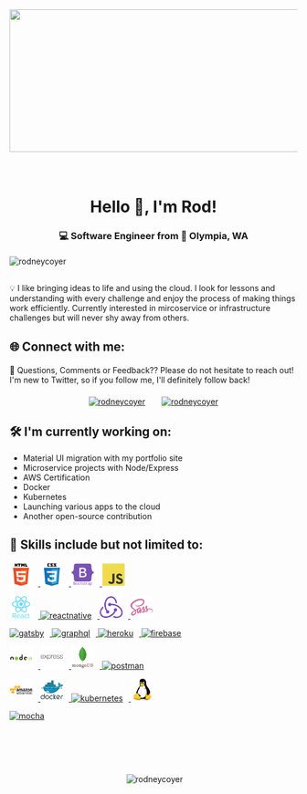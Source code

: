 <img width="1600" height="250" align="center" style="margin-bottom:40px" src="https://s3.envato.com/files/a4c2e1aa-9c57-4516-8d8b-9ae80aae23a5/inline_image_preview.jpg">

<h1 align="center"> Hello 👋, I'm Rod! </h1>
<h3 align="center" style="margin-bottom:20px"> 💻 Software Engineer from 🌲 Olympia, WA </h3>
 </p>

<p align="left" style="margin-bottom:30px"> <img src="https://komarev.com/ghpvc/?username=rodneycoyer&label=Profile%20views&color=0e75b6&style=flat" alt="rodneycoyer" />

<p style="margin-bottom:20px">
  💡 I like bringing ideas to life and using the cloud. I look for lessons and understanding with every challenge and enjoy the process of making things work efficiently. Currently interested in mircoservice or infrastructure challenges but will never shy away from others.
</p>

## 🌐 Connect with me:

<p style="margin-top:20px">
  💬 Questions, Comments or Feedback?? Please do not hesitate to reach out! I'm new to Twitter, so if you follow me, I'll definitely follow back!
</p>

<p align="center" style="margin-top:20px">
<a href="https://twitter.com/rodneycoyer" target="blank"><img align="center" src="https://raw.githubusercontent.com/rahuldkjain/github-profile-readme-generator/master/src/images/icons/Social/twitter.svg" alt="rodneycoyer" height="50" width="70" /></a>
<a href="https://www.linkedin.com/in/rodney-coyer-b2922b72/" target="blank" style="margin-left:25px"><img align="center" src="https://raw.githubusercontent.com/rahuldkjain/github-profile-readme-generator/master/src/images/icons/Social/linked-in-alt.svg" alt="rodneycoyer" height="50" width="70" /></a>
</p>

<p style="margin-top:20px">

## 🛠️ I'm currently working on:
- Material UI migration with my <a style="color: #white; text-decoration: none" href="https://rodneycoyer.com" target="_blank" rel="noreferrer"> portfolio site </a>
- Microservice projects with Node/Express
- AWS Certification
- Docker
- Kubernetes
- Launching various apps to the cloud
- Another open-source contribution
</p>

<p style="margin-top:20px">

## 💼 Skills include but not limited to:
</p>

<p style="margin-top:20px">
<a href="https://www.w3.org/html/" target="_blank" rel="noreferrer"> <img style="margin-right:10px" src="https://raw.githubusercontent.com/devicons/devicon/master/icons/html5/html5-original-wordmark.svg" alt="html5" width="40" height="40"/> </a> <a href="https://www.w3schools.com/css/" target="_blank" rel="noreferrer"> <img style="margin-right:10px" src="https://raw.githubusercontent.com/devicons/devicon/master/icons/css3/css3-original-wordmark.svg" alt="css3" width="40" height="40"/> </a> </a> <a href="https://getbootstrap.com" target="_blank" rel="noreferrer"> <img style="margin-right:10px" src="https://raw.githubusercontent.com/devicons/devicon/master/icons/bootstrap/bootstrap-plain-wordmark.svg" alt="bootstrap" width="40" height="40"/> </a> <a href="https://developer.mozilla.org/en-US/docs/Web/JavaScript" target="_blank" rel="noreferrer"> <img src="https://raw.githubusercontent.com/devicons/devicon/master/icons/javascript/javascript-original.svg" alt="javascript" width="40" height="40"/> </a>

</a> <a href="https://reactjs.org/" target="_blank" rel="noreferrer"> <img style="margin-right:10px" src="https://raw.githubusercontent.com/devicons/devicon/master/icons/react/react-original-wordmark.svg" alt="react" width="40" height="40"/> </a> <a href="https://reactnative.dev/" target="_blank" rel="noreferrer"> <img style="margin-right:10px" src="https://reactnative.dev/img/header_logo.svg" alt="reactnative" width="40" height="40"/> </a> <a href="https://redux.js.org" target="_blank" rel="noreferrer"> <img style="margin-right:10px" src="https://raw.githubusercontent.com/devicons/devicon/master/icons/redux/redux-original.svg" alt="redux" width="40" height="40"/> </a> <a href="https://sass-lang.com" target="_blank" rel="noreferrer"> <img src="https://raw.githubusercontent.com/devicons/devicon/master/icons/sass/sass-original.svg" alt="sass" width="40" height="40"/> </a>

</a> <a href="https://www.gatsbyjs.com/" target="_blank" rel="noreferrer"> <img style="margin-right:10px" src="https://www.vectorlogo.zone/logos/gatsbyjs/gatsbyjs-icon.svg" alt="gatsby" width="40" height="40"/> </a></a> <a href="https://graphql.org" target="_blank" rel="noreferrer"> <img style="margin-right:10px" src="https://www.vectorlogo.zone/logos/graphql/graphql-icon.svg" alt="graphql" width="40" height="40"/> </a> <a href="https://heroku.com" target="_blank" rel="noreferrer"> <img style="margin-right:10px" src="https://www.vectorlogo.zone/logos/heroku/heroku-icon.svg" alt="heroku" width="40" height="40"/> </a> <a href="https://firebase.google.com/" target="_blank" rel="noreferrer"> <img src="https://www.vectorlogo.zone/logos/firebase/firebase-icon.svg" alt="firebase" width="40" height="40"/>

<a href="https://nodejs.org" target="_blank" rel="noreferrer"> <img style="margin-right:10px" src="https://raw.githubusercontent.com/devicons/devicon/master/icons/nodejs/nodejs-original-wordmark.svg" alt="nodejs" width="40" height="40"/> <a href="https://expressjs.com" target="_blank" rel="noreferrer"> <img style="margin-right:10px" src="https://raw.githubusercontent.com/devicons/devicon/master/icons/express/express-original-wordmark.svg" alt="express" width="40" height="40"/> </a> <a href="https://www.mongodb.com/" target="_blank" rel="noreferrer"> <img style="margin-right:10px" src="https://raw.githubusercontent.com/devicons/devicon/master/icons/mongodb/mongodb-original-wordmark.svg" alt="mongodb" width="40" height="40"/> </a> <a href="https://postman.com" target="_blank" rel="noreferrer"> <img src="https://www.vectorlogo.zone/logos/getpostman/getpostman-icon.svg" alt="postman" width="40" height="40"/> 

<a href="https://aws.amazon.com" target="_blank" rel="noreferrer"> <img style="margin-right:10px" src="https://raw.githubusercontent.com/devicons/devicon/master/icons/amazonwebservices/amazonwebservices-original-wordmark.svg" alt="aws" width="40" height="40"/> </a> <a href="https://www.docker.com/" target="_blank" rel="noreferrer"> <img  style="margin-right:10px" src="https://raw.githubusercontent.com/devicons/devicon/master/icons/docker/docker-original-wordmark.svg" alt="docker" width="40" height="40"/> </a>  </a> <a href="https://kubernetes.io" target="_blank" rel="noreferrer"> <img style="margin-right:10px" src="https://www.vectorlogo.zone/logos/kubernetes/kubernetes-icon.svg" alt="kubernetes" width="40" height="40"/> </a> <a href="https://www.linux.org/" target="_blank" rel="noreferrer"> <img src="https://raw.githubusercontent.com/devicons/devicon/master/icons/linux/linux-original.svg" alt="linux" width="40" height="40"/> </a>

<a href="https://mochajs.org" target="_blank" rel="noreferrer"> <img src="https://www.vectorlogo.zone/logos/mochajs/mochajs-icon.svg" alt="mocha" width="40" height="40"/> </a> 
</p>

<p align="center">&nbsp;<img align="center" style="margin-top:80px" src="https://github-readme-stats.vercel.app/api?username=rodneycoyer&show_icons=true&locale=en" alt="rodneycoyer" /></p>
